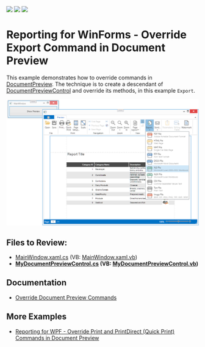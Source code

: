 <!-- default badges list -->
![](https://img.shields.io/endpoint?url=https://codecentral.devexpress.com/api/v1/VersionRange/128598034/2023.1)
[![](https://img.shields.io/badge/Open_in_DevExpress_Support_Center-FF7200?style=flat-square&logo=DevExpress&logoColor=white)](https://supportcenter.devexpress.com/ticket/details/E4482)
[![](https://img.shields.io/badge/📖_How_to_use_DevExpress_Examples-e9f6fc?style=flat-square)](https://docs.devexpress.com/GeneralInformation/403183)
<!-- default badges end -->
# Reporting for WinForms - Override Export Command in Document Preview

This example demonstrates how to override commands in [DocumentPreview](https://docs.devexpress.com/WPF/9697/controls-and-libraries/printing-exporting/concepts/document-preview). The technique is to create a descendant of [DocumentPreviewControl](https://docs.devexpress.com/WPF/DevExpress.Xpf.Printing.DocumentPreviewControl) and override its methods, in this example `Export`.

![Reporting for WinForms - Override Export Command in Document Preview](Images/screenshot.png)

## Files to Review:

* [MainWindow.xaml.cs](./CS/ReportingWpfOverrideExportCommand/MainWindow.xaml.cs) (VB: [MainWindow.xaml.vb](./VB/ReportingWpfOverrideExportCommandVB/MainWindow.xaml.vb))
* **[MyDocumentPreviewControl.cs](./CS/ReportingWpfOverrideExportCommand/MyDocumentPreviewControl.cs) (VB: [MyDocumentPreviewControl.vb](./VB/ReportingWpfOverrideExportCommandVB/MyDocumentPreviewControl.vb))**

## Documentation

- [Override Document Preview Commands](https://docs.devexpress.com/XtraReports/115362/wpf-reporting/wpf-reporting-document-preview/api-and-customization/override-document-preview-commands)

## More Examples

- [Reporting for WPF - Override Print and PrintDirect (Quick Print) Commands in Document Preview](https://github.com/DevExpress-Examples/reporting-wpf-override-print-commands)
